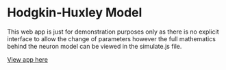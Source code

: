 # Hodgkin-Huxley Model

This web app is just for demonstration purposes only as there is no explicit interface to allow the change of parameters however the full mathematics behind the neuron model can be viewed in the simulate.js file.

[View app here](https://amshenoy.github.io/hodgkin-huxley-playground)

